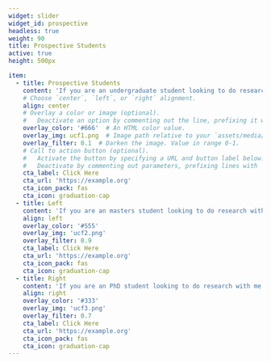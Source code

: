 ```yaml
---
widget: slider
widget_id: prospective
headless: true
weight: 90
title: Prospective Students
active: true
height: 500px

item:
  - title: Prospective Students
    content: 'If you are an undergraduate student looking to do research with me please click below.'
    # Choose `center`, `left`, or `right` alignment.
    align: center
    # Overlay a color or image (optional).
    #   Deactivate an option by commenting out the line, prefixing it with `#`.
    overlay_color: '#666'  # An HTML color value.
    overlay_img: ucf1.png  # Image path relative to your `assets/media/` folder
    overlay_filter: 0.1  # Darken the image. Value in range 0-1.
    # Call to action button (optional).
    #   Activate the button by specifying a URL and button label below.
    #   Deactivate by commenting out parameters, prefixing lines with `#`.
    cta_label: Click Here
    cta_url: 'https://example.org'
    cta_icon_pack: fas
    cta_icon: graduation-cap
  - title: Left
    content: 'If you are an masters student looking to do research with me please click below.'
    align: left
    overlay_color: '#555'
    overlay_img: 'ucf2.png'
    overlay_filter: 0.9
    cta_label: Click Here
    cta_url: 'https://example.org'
    cta_icon_pack: fas
    cta_icon: graduation-cap
  - title: Right
    content: 'If you are an PhD student looking to do research with me please click below.'
    align: right
    overlay_color: '#333'
    overlay_img: 'ucf3.png'
    overlay_filter: 0.7
    cta_label: Click Here
    cta_url: 'https://example.org'
    cta_icon_pack: fas
    cta_icon: graduation-cap
---
```


